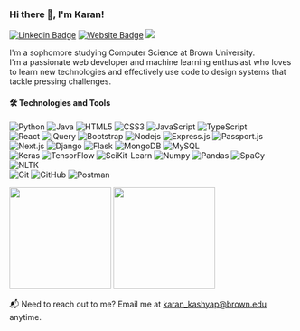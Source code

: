 ### Hi there 👋, I'm Karan!

[![Linkedin Badge](https://img.shields.io/badge/-LinkedIn-0e76a8?style=flat-square&logo=Linkedin&logoColor=white)](https://linkedin.com/in/karan-kashyap04)
[![Website Badge](https://img.shields.io/badge/Website-3b5998?style=flat-square&logo=google-chrome&logoColor=white)](https://karankashyap04.github.io/mysite/)
![](https://visitor-badge.glitch.me/badge?page_id=karankashyap04.karankashyap04)

I'm a sophomore studying Computer Science at Brown University. <br> I'm a passionate web developer and machine learning enthusiast who loves to learn new technologies and effectively use code to design systems that tackle pressing challenges.


#### 🛠 Technologies and Tools
![Python](https://img.shields.io/badge/-Python-black?style=flat-square&logo=Python)
![Java](https://img.shields.io/badge/-java-E34A86?style=flat-square&logo=java)
![HTML5](https://img.shields.io/badge/-HTML5-E34F26?style=flat-square&logo=html5&logoColor=white)
![CSS3](https://img.shields.io/badge/-CSS3-1572B6?style=flat-square&logo=css3)
![JavaScript](https://img.shields.io/badge/-JavaScript-black?style=flat-square&logo=javascript)
![TypeScript](https://img.shields.io/badge/-TypeScript-white?style=flat-square&logo=typescript)
<br>
![React](https://img.shields.io/badge/-React-black?style=flat-square&logo=react)
![jQuery](https://img.shields.io/badge/-jQuery-blue?style=flat-square&logo=jquery)
![Bootstrap](https://img.shields.io/badge/-Bootstrap-563D7C?style=flat-square&logo=bootstrap)
![Nodejs](https://img.shields.io/badge/-Nodejs-black?style=flat-square&logo=Node.js)
![Express.js](https://img.shields.io/badge/-Expressjs-lightgrey?style=flat-square&logo=Express)
![Passport.js](https://img.shields.io/badge/-Passportjs-white?style=flat-square&logo=Passport)
![Next.js](https://img.shields.io/badge/-Nextjs-blue?style=flat-square&logo=Next.js)
![Django](https://img.shields.io/badge/-Django-black?style=flat-square&logo=django)
![Flask](https://img.shields.io/badge/-Flask-orange?style=flat-square&logo=flask)
![MongoDB](https://img.shields.io/badge/-MongoDB-black?style=flat-square&logo=mongodb)
![MySQL](https://img.shields.io/badge/-MySQL-white?style=flat-square&logo=mysql)
<br>
![Keras](https://img.shields.io/badge/-Keras-red?style=flat-square&logo=keras)
![TensorFlow](https://img.shields.io/badge/-TensorFlow-black?style=flat-square&logo=tensorflow)
![SciKit-Learn](https://img.shields.io/badge/-SciKitLearn-white?style=flat-square&logo=scikit-learn)
![Numpy](https://img.shields.io/badge/-Numpy-black?style=flat-square&logo=numpy)
![Pandas](https://img.shields.io/badge/-Pandas-blue?style=flat-square&logo=pandas)
![SpaCy](https://img.shields.io/badge/-SpaCy-white?style=flat-square&logo=spacy)
![NLTK](https://img.shields.io/badge/-NLTK-green?style=flat-square&logo=nltk)
<br>
![Git](https://img.shields.io/badge/-Git-black?style=flat-square&logo=git)
![GitHub](https://img.shields.io/badge/-GitHub-181717?style=flat-square&logo=github)
![Postman](https://img.shields.io/badge/-Postman-white?style=flat-square&logo=postman)

<p>
  <img height="180em" src="https://github-readme-stats.vercel.app/api?username=karankashyap04&show_icons=true&hide=stars&&hide_border=true&&count_private=true&include_all_commits=true" />
<!--   <img height="180em" src="https://github-readme-stats.vercel.app/api/top-langs/?username=karankashyap04&show_icons=true&hide_border=true&langs_count=8&layout=compact&exclude_repo=Pneumo_attempt_2,Pneumo_attempt_3,Pneumo_attempt_4,Pneumo_attempt_5,pneumonia-live,newuserfrontend,registrationformfrontend,Sitare-Internship-Registrations-Analytics-Karan-,SitareAPIs,networkTutorial1,SimultEqn,SpaceInvader,Pneumo_pythany,Hangman,SpaceInvader2"/> -->
  <img height="180em" src="https://github-readme-streak-stats.herokuapp.com/?user=karankashyap04&theme=radical)" />
</p>


📬 Need to reach out to me? Email me at karan_kashyap@brown.edu anytime.

<!-- - 👋 Hi, I’m @karankashyap04
- 👀 I’m interested in ...
- 🌱 I’m currently learning ...
- 💞️ I’m looking to collaborate on ...
- 📫 How to reach me ... -->

<!---
karankashyap04/karankashyap04 is a ✨ special ✨ repository because its `README.md` (this file) appears on your GitHub profile.
You can click the Preview link to take a look at your changes.
--->
